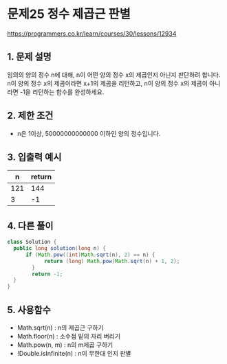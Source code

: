 # 문제25 정수 제곱근 판별
https://programmers.co.kr/learn/courses/30/lessons/12934

## 1. 문제 설명
임의의 양의 정수 n에 대해, n이 어떤 양의 정수 x의 제곱인지 아닌지 판단하려 합니다.
n이 양의 정수 x의 제곱이라면 x+1의 제곱을 리턴하고, n이 양의 정수 x의 제곱이 아니라면 -1을 리턴하는 함수를 완성하세요.

## 2. 제한 조건
* n은 1이상, 50000000000000 이하인 양의 정수입니다.

## 3. 입출력 예시
|n|return|
|---|-----|
|121|144|
|3|-1|

## 4. 다른 풀이 
```java
class Solution {
  public long solution(long n) {
      if (Math.pow((int)Math.sqrt(n), 2) == n) {
            return (long) Math.pow(Math.sqrt(n) + 1, 2);
        }
        return -1;
  }
}
```

## 5. 사용함수
* Math.sqrt(n) : n의 제곱근 구하기
* Math.floor(n) : 소수점 밑의 자리 버리기
* Math.pow(n, m) : n의 m제곱 구하기 
* !Double.isInfinite(n) : n이 무한대 인지 판별 

